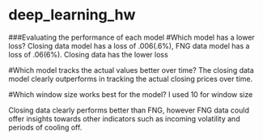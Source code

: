 # deep_learning_hw
###Evaluating the performance of each model
#Which model has a lower loss?
  Closing data model has a loss of .006(.6%), FNG data model has a loss of .06(6%). Closing data has the lower loss
  
#Which model tracks the actual values better over time?
  The closing data model clearly outperforms in tracking the actual closing prices over time.

#Which window size works best for the model?
  I used 10 for window size
  
Closing data clearly performs better than FNG, however FNG data could offer insights towards other indicators such as incoming volatility and periods of cooling off.
